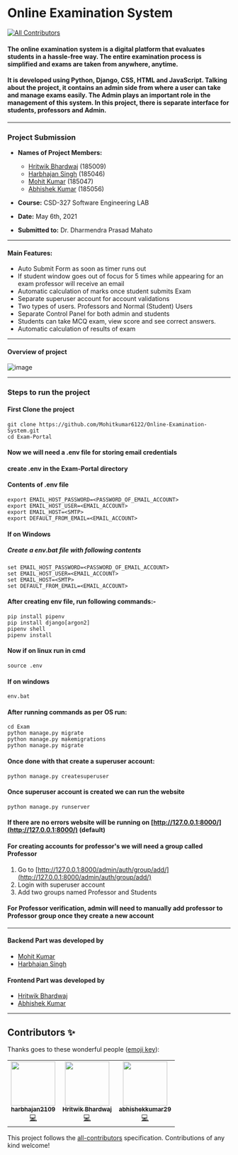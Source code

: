 # Online Examination System
<!-- ALL-CONTRIBUTORS-BADGE:START - Do not remove or modify this section -->
[![All Contributors](https://img.shields.io/badge/all_contributors-3-orange.svg?style=flat-square)](#contributors-)
<!-- ALL-CONTRIBUTORS-BADGE:END -->

#### The online examination system is a digital platform that evaluates students in a hassle-free way. The entire examination process is simplified and exams are taken from anywhere, anytime.
#### It is developed using Python, Django, CSS, HTML and JavaScript. Talking about the project, it contains an admin side from where a user can take and manage exams easily. The Admin plays an important role in the management of this system. In this project, there is separate interface for students, professors and Admin.

--------------------------------------------------------------------------------------------------------------------

### Project Submission 
* **Names of Project Members:**

	* [Hritwik Bhardwaj](https://github.com/Hritwik-Bhardwaj) (185009)
	* [Harbhajan Singh](https://github.com/harbhajan2109) (185046)
	* [Mohit Kumar](https://github.com/Mohitkumar6122) (185047)
	* [Abhishek Kumar](https://github.com/abhishekkumar29) (185056)

* **Course:**  CSD-327 Software Engineering LAB
* **Date:** May 6th, 2021
* **Submitted to:** Dr. Dharmendra Prasad Mahato

---------------------------------------------------------------------------------------------------------------------
#### Main Features:

- Auto Submit Form as soon as timer runs out
- If student window goes out of focus for 5 times while appearing for an exam professor will receive an email
- Automatic calculation of marks once student submits Exam
- Separate superuser account for account validations
- Two types of users. Professors and Normal (Student) Users
- Separate Control Panel for both admin and students
- Students can take MCQ exam, view score and see correct answers.
- Automatic calculation of results of exam

---------------------------------------------------------------------------------------------------------------------

#### Overview of project
![image](https://user-images.githubusercontent.com/47894634/117118618-9c1d1b00-adae-11eb-8b61-a6e87578f8da.png)

---------------------------------------------------------------------------------------------------------------------

### Steps to run the project

#### First Clone the project

```
git clone https://github.com/Mohitkumar6122/Online-Examination-System.git
cd Exam-Portal
```

#### Now we will need a .env file for storing email credentials

#### create .env in the Exam-Portal directory

#### Contents of .env file

```
export EMAIL_HOST_PASSWORD=<PASSWORD_OF_EMAIL_ACCOUNT>
export EMAIL_HOST_USER=<EMAIL_ACCOUNT>
export EMAIL_HOST=<SMTP>
export DEFAULT_FROM_EMAIL=<EMAIL_ACCOUNT>
```

#### If on Windows

##### Create a env.bat file with following contents

```
set EMAIL_HOST_PASSWORD=<PASSWORD_OF_EMAIL_ACCOUNT>
set EMAIL_HOST_USER=<EMAIL_ACCOUNT>
set EMAIL_HOST=<SMTP>
set DEFAULT_FROM_EMAIL=<EMAIL_ACCOUNT>
```

#### After creating env file, run following commands:-

```
pip install pipenv
pip install django[argon2]
pipenv shell
pipenv install
```

#### Now if on linux run in cmd

```
source .env
```

#### If on windows

```
env.bat
```

#### After running commands as per OS run:

```
cd Exam
python manage.py migrate
python manage.py makemigrations
python manage.py migrate
```

#### Once done with that create a superuser account:

```
python manage.py createsuperuser
```

#### Once superuser account is created we can run the website

```
python manage.py runserver
```

#### If there are no errors website will be running on [http://127.0.0.1:8000/](http://127.0.0.1:8000/) (default)

#### For creating accounts for professor's we will need a group called Professor

1. Go to [http://127.0.0.1:8000/admin/auth/group/add/](http://127.0.0.1:8000/admin/auth/group/add/)
2. Login with superuser account
3. Add two groups named Professor and Students

#### For Professor verification, admin will need to manually add professor to Professor group once they create a new account

---------------------------------------------------------------------------------------------------------------------

#### Backend Part was developed by 
* [Mohit Kumar](https://github.com/Mohitkumar6122)
* [Harbhajan Singh](https://github.com/harbhajan2109)

#### Frontend Part was developed by 
* [Hritwik Bhardwaj](https://github.com/Hritwik-Bhardwaj)
* [Abhishek Kumar](https://github.com/abhishekkumar29)

---------------------------------------------------------------------------------------------------------------------


## Contributors ✨

Thanks goes to these wonderful people ([emoji key](https://allcontributors.org/docs/en/emoji-key)):

<!-- ALL-CONTRIBUTORS-LIST:START - Do not remove or modify this section -->
<!-- prettier-ignore-start -->
<!-- markdownlint-disable -->
<table>
  <tr>
    <td align="center"><a href="https://github.com/harbhajan2109"><img src="https://avatars.githubusercontent.com/u/56828657?v=4?s=100" width="100px;" alt=""/><br /><sub><b>harbhajan2109</b></sub></a><br /><a href="https://github.com/Mohitkumar6122/Online-Examination-System/commits?author=harbhajan2109" title="Code">💻</a></td>

   <td align="center"><a href="https://github.com/Hritwik-Bhardwaj"><img src="https://avatars.githubusercontent.com/u/46474138?v=4?s=100" width="100px;" alt=""/><br /><sub><b>Hritwik Bhardwaj</b></sub></a><br /><a href="https://github.com/Mohitkumar6122/Online-Examination-System/commits?author=Hritwik-Bhardwaj" title="Code">💻</a></td>

   <td align="center"><a href="https://github.com/abhishekkumar29"><img src="https://avatars.githubusercontent.com/u/83762781?v=4?s=100" width="100px;" alt=""/><br /><sub><b>abhishekkumar29</b></sub></a><br /><a href="https://github.com/Mohitkumar6122/Online-Examination-System/commits?author=abhishekkumar29" title="Code">💻</a></td>

  </tr>
</table>

<!-- markdownlint-restore -->
<!-- prettier-ignore-end -->

<!-- ALL-CONTRIBUTORS-LIST:END -->

This project follows the [all-contributors](https://github.com/all-contributors/all-contributors) specification. Contributions of any kind welcome!
